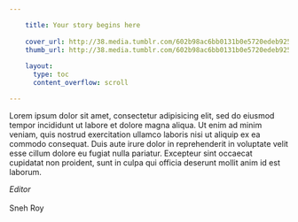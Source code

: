 ```yaml
---

    title: Your story begins here
    
    cover_url: http://38.media.tumblr.com/602b98ac6bb0131b0e5720edeb925aa0/tumblr_n8gyt99PoN1st5lhmo1_1280.jpg
    thumb_url: http://38.media.tumblr.com/602b98ac6bb0131b0e5720edeb925aa0/tumblr_n8gyt99PoN1st5lhmo1_640.jpg
    
    layout:
      type: toc
      content_overflow: scroll

---
```


Lorem ipsum dolor sit amet, consectetur adipisicing elit, sed do eiusmod tempor incididunt ut labore et dolore magna aliqua. Ut enim ad minim veniam, quis nostrud exercitation ullamco laboris nisi ut aliquip ex ea commodo consequat. Duis aute irure dolor in reprehenderit in voluptate velit esse cillum dolore eu fugiat nulla pariatur. Excepteur sint occaecat cupidatat non proident, sunt in culpa qui officia deserunt mollit anim id est laborum.



<p>
  <em>Editor</em></br></br>
  Sneh Roy
</p>
